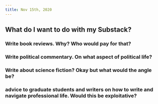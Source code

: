 ```yaml
---
title: Nov 15th, 2020
---
```


## What do I want to do with my Substack?
### Write book reviews. Why? Who would pay for that?
### Write political commentary. On what aspect of political life?
### Write about science fiction? Okay but what would the angle be?
### advice to graduate students and writers on how to write and navigate professional life. Would this be exploitative?
